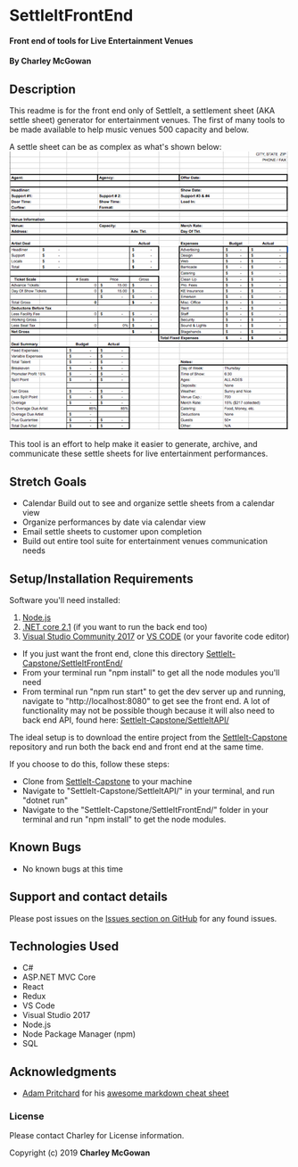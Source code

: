 ﻿# SettleItFrontEnd

#### Front end of tools for Live Entertainment Venues

#### By Charley McGowan

## Description

This readme is for the front end only of SettleIt, a settlement sheet (AKA settle sheet) generator for entertainment venues. The first of many tools to be made available to help music venues 500 capacity and below.

A settle sheet can be as complex as what's shown below:
<img src="src\assets\concert-promoter-settlement-sheet.png" style="width: 500px">

This tool is an effort to help make it easier to generate, archive, and communicate these settle sheets for live entertainment performances.

## Stretch Goals
* Calendar Build out to see and organize settle sheets from a calendar view
* Organize performances by date via calendar view
* Email settle sheets to customer upon completion
* Build out entire tool suite for entertainment venues communication needs

## Setup/Installation Requirements

Software you'll need installed:

1. [Node.js](https://nodejs.org/en/download/)
2. [.NET core 2.1](https://dotnet.microsoft.com/download) (if you want to run the back end too)
3. [Visual Studio Community 2017](https://visualstudio.microsoft.com/vs/community/) or [VS CODE](https://code.visualstudio.com/download) (or your favorite code editor)

* If you just want the front end, clone this directory [SettleIt-Capstone/SettleItFrontEnd/](https://github.com/glitchwizard/SettleIt-Capstone/tree/master/SettleItFrontEnd)
* From your terminal run "npm install" to get all the node modules you'll need
* From terminal run "npm run start" to get the dev server up and running, navigate to "http://localhost:8080" to get see the front end. A lot of functionality may not be possible though because it will also need to back end API, found here: [SettleIt-Capstone/SettleItAPI/](https://github.com/glitchwizard/SettleIt-Capstone/tree/master/SettleItAPI)

The ideal setup is to download the entire project from the [SettleIt-Capstone](https://github.com/glitchwizard/SettleIt-Capstone) repository and run both the back end and front end at the same time. 

If you choose to do this, follow these steps: 

* Clone from [SettleIt-Capstone](https://github.com/glitchwizard/SettleIt-Capstone) to your machine
* Navigate to "SettleIt-Capstone/SettleItAPI/" in your terminal, and run "dotnet run"
* Navigate to the "SettleIt-Capstone/SettleItFrontEnd/" folder in your terminal and run "npm install" to get the node modules.


## Known Bugs

* No known bugs at this time

## Support and contact details

Please post issues on the [Issues section on GitHub](https://github.com/glitchwizard/SettleIt-Capstone/issues) for any found issues.

## Technologies Used

* C#
* ASP.NET MVC Core
* React
* Redux
* VS Code
* Visual Studio 2017
* Node.js
* Node Package Manager (npm)
* SQL

## Acknowledgments

* [Adam Pritchard](https://github.com/adam-p) for his [awesome markdown cheat sheet](https://github.com/adam-p/markdown-here/wiki/Markdown-Cheatsheet)


### License

Please contact Charley for License information.

Copyright (c) 2019 **Charley McGowan**